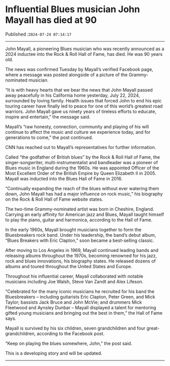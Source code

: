 # Influential Blues musician John Mayall has died at 90

Published :`2024-07-24 07:14:17`

---

John Mayall, a pioneering Blues musician who was recently announced as a 2024 inductee into the Rock & Roll Hall of Fame, has died. He was 90 years old.

The news was confirmed Tuesday by Mayall’s verified Facebook page, where a message was posted alongside of a picture of the Grammy-nominated musician.

“It is with heavy hearts that we bear the news that John Mayall passed away peacefully in his California home yesterday, July 22, 2024, surrounded by loving family. Health issues that forced John to end his epic touring career have finally led to peace for one of this world’s greatest road warriors. John Mayall gave us ninety years of tireless efforts to educate, inspire and entertain,” the message said.

Mayall’s “raw honesty, connection, community and playing of his will continue to affect the music and culture we experience today, and for generations to come,” the post continued.

CNN has reached out to Mayall’s representatives for further information.

Called “the godfather of British blues” by the Rock & Roll Hall of Fame, the singer-songwriter, multi-instrumentalist and bandleader was a pioneer of Blues music in England during the 1960s. He was appointed Officer of the Most Excellent Order of the British Empire by Queen Elizabeth II in 2005. Mayall was inducted into the Blues Hall of Fame in 2016.

“Continually expanding the reach of the blues without ever watering them down, John Mayall has had a major influence on rock music,” his biography on the Rock & Roll Hall of Fame website states.

The two-time Grammy-nominated artist was born in Cheshire, England. Carrying an early affinity for American jazz and Blues, Mayall taught himself to play the piano, guitar and harmonica, according to the Hall of Fame.

In the early 1960s, Mayall brought musicians together to form the Bluesbreakers rock band. Under his leadership, the band’s debut album, “Blues Breakers with Eric Clapton,” soon became a best-selling classic.

After moving to Los Angeles in 1969, Mayall continued leading bands and releasing albums throughout the 1970s, becoming renowned for his jazz, rock and blues innovations, his biography states. He released dozens of albums and toured throughout the United States and Europe.

Throughout his influential career, Mayall collaborated with notable musicians including Joe Walsh, Steve Van Zandt and Alex Lifeson.

“Celebrated for the many iconic musicians he recruited for his band the Bluesbreakers – including guitarists Eric Clapton, Peter Green, and Mick Taylor; bassists Jack Bruce and John McVie; and drummers Mick Fleetwood and Aynsley Dunbar – Mayall displayed a talent for mentoring gifted young musicians and bringing out the best in them,” the Hall of Fame says.

Mayall is survived by his six children, seven grandchildren and four great-grandchildren, according to the Facebook post.

“Keep on playing the blues somewhere, John,” the post said.

This is a developing story and will be updated.

---

